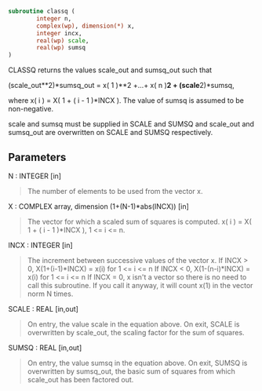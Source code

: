 ```fortran
subroutine classq (
		integer n,
		complex(wp), dimension(*) x,
		integer incx,
		real(wp) scale,
		real(wp) sumsq
)
```

CLASSQ returns the values scale_out and sumsq_out such that

(scale_out**2)*sumsq_out = x( 1 )**2 +...+ x( n )**2 + (scale**2)*sumsq,

where x( i ) = X( 1 + ( i - 1 )*INCX ). The value of sumsq is
assumed to be non-negative.

scale and sumsq must be supplied in SCALE and SUMSQ and
scale_out and sumsq_out are overwritten on SCALE and SUMSQ respectively.

## Parameters
N : INTEGER [in]
> The number of elements to be used from the vector x.

X : COMPLEX array, dimension (1+(N-1)*abs(INCX)) [in]
> The vector for which a scaled sum of squares is computed.
> x( i ) = X( 1 + ( i - 1 )*INCX ), 1 <= i <= n.

INCX : INTEGER [in]
> The increment between successive values of the vector x.
> If INCX > 0, X(1+(i-1)*INCX) = x(i) for 1 <= i <= n
> If INCX < 0, X(1-(n-i)*INCX) = x(i) for 1 <= i <= n
> If INCX = 0, x isn't a vector so there is no need to call
> this subroutine. If you call it anyway, it will count x(1)
> in the vector norm N times.

SCALE : REAL [in,out]
> On entry, the value scale in the equation above.
> On exit, SCALE is overwritten by scale_out, the scaling factor
> for the sum of squares.

SUMSQ : REAL [in,out]
> On entry, the value sumsq in the equation above.
> On exit, SUMSQ is overwritten by sumsq_out, the basic sum of
> squares from which scale_out has been factored out.

